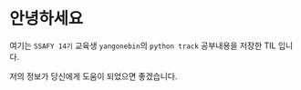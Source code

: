 # 안녕하세요
여기는 `SSAFY 14기` 교육생  `yangonebin`의 `python track`  공부내용을 저장한 TIL 입니다. 

저의 정보가 당신에게 도움이 되었으면 좋겠습니다.










